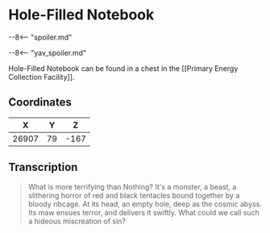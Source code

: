  
# Hole-Filled Notebook

--8<-- "spoiler.md"

--8<-- "yav_spoiler.md"

Hole-Filled Notebook can be found in a chest in the [[Primary Energy Collection Facility]].

## Coordinates
| **X** | **Y** | **Z** |
| :---: | :---: | :---: |
| 26907 |  79   | -167  |

## Transcription
> What is more terrifying than Nothing? It's a monster, a beast, a slithering horror of red and black tentacles bound together by a bloody ribcage. At its head, an empty hole, deep as the cosmic abyss. Its maw ensues terror, and delivers it swiftly. What could we call such a hideous miscreation of sin?



